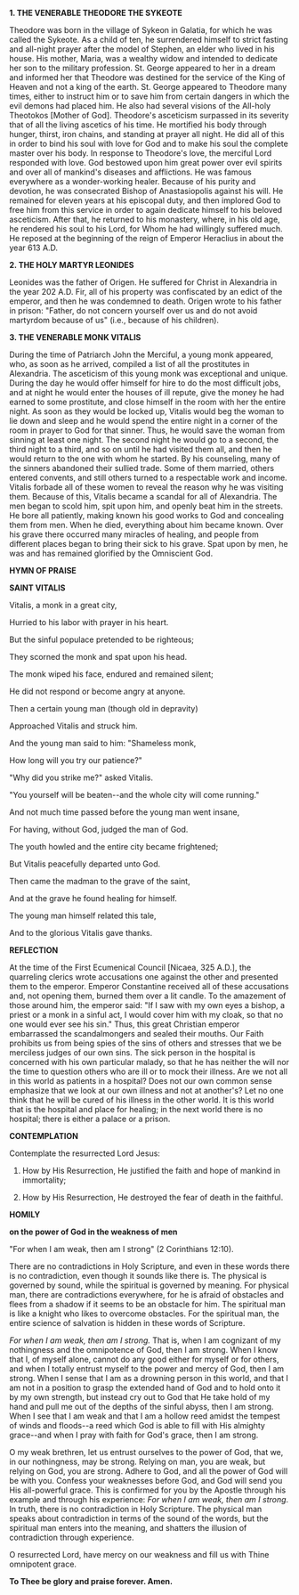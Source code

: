 
**1. THE VENERABLE THEODORE THE SYKEOTE**

Theodore was born in the village of Sykeon in Galatia, for which he was called the Sykeote. As a child of ten, he surrendered himself to strict fasting and all-night prayer after the model of Stephen, an elder who lived in his house. His mother, Maria, was a wealthy widow and intended to dedicate her son to the military profession. St. George appeared to her in a dream and informed her that Theodore was destined for the service of the King of Heaven and not a king of the earth. St. George appeared to Theodore many times, either to instruct him or to save him from certain dangers in which the evil demons had placed him. He also had several visions of the All-holy Theotokos [Mother of God]. Theodore's asceticism surpassed in its severity that of all the living ascetics of his time. He mortified his body through hunger, thirst, iron chains, and standing at prayer all night. He did all of this in order to bind his soul with love for God and to make his soul the complete master over his body. In response to Theodore's love, the merciful Lord responded with love. God bestowed upon him great power over evil spirits and over all of mankind's diseases and afflictions. He was famous everywhere as a wonder-working healer. Because of his purity and devotion, he was consecrated Bishop of Anastasiopolis against his will. He remained for eleven years at his episcopal duty, and then implored God to free him from this service in order to again dedicate himself to his beloved asceticism. After that, he returned to his monastery, where, in his old age, he rendered his soul to his Lord, for Whom he had willingly suffered much. He reposed at the beginning of the reign of Emperor Heraclius in about the year 613 A.D.

**2. THE HOLY MARTYR LEONIDES**

Leonides was the father of Origen. He suffered for Christ in Alexandria in the year 202 A.D. Fir, all of his property was confiscated by an edict of the emperor, and then he was condemned to death. Origen wrote to his father in prison: "Father, do not concern yourself over us and do not avoid martyrdom because of us" (i.e., because of his children).

**3. THE VENERABLE MONK VITALIS**

During the time of Patriarch John the Merciful, a young monk appeared, who, as soon as he arrived, compiled a list of all the prostitutes in Alexandria. The asceticism of this young monk was exceptional and unique. During the day he would offer himself for hire to do the most difficult jobs, and at night he would enter the houses of ill repute, give the money he had earned to some prostitute, and close himself in the room with her the entire night. As soon as they would be locked up, Vitalis would beg the woman to lie down and sleep and he would spend the entire night in a corner of the room in prayer to God for that sinner. Thus, he would save the woman from sinning at least one night. The second night he would go to a second, the third night to a third, and so on until he had visited them all, and then he would return to the one with whom he started. By his counseling, many of the sinners abandoned their sullied trade. Some of them married, others entered convents, and still others turned to a respectable work and income. Vitalis forbade all of these women to reveal the reason why he was visiting them. Because of this, Vitalis became a scandal for all of Alexandria. The men began to scold him, spit upon him, and openly beat him in the streets. He bore all patiently, making known his good works to God and concealing them from men. When he died, everything about him became known. Over his grave there occurred many miracles of healing, and people from different places began to bring their sick to his grave. Spat upon by men, he was and has remained glorified by the Omniscient God.



**HYMN OF PRAISE**

**SAINT VITALIS**

Vitalis, a monk in a great city,

Hurried to his labor with prayer in his heart.

But the sinful populace pretended to be righteous;

They scorned the monk and spat upon his head.

The monk wiped his face, endured and remained silent;

He did not respond or become angry at anyone.

Then a certain young man (though old in depravity)

Approached Vitalis and struck him.

And the young man said to him: "Shameless monk,

How long will you try our patience?"

"Why did you strike me?" asked Vitalis.

"You yourself will be beaten--and the whole city will come running."

And not much time passed before the young man went insane,

For having, without God, judged the man of God.

The youth howled and the entire city became frightened;

But Vitalis peacefully departed unto God.

Then came the madman to the grave of the saint,

And at the grave he found healing for himself.

The young man himself related this tale,

And to the glorious Vitalis gave thanks.


**REFLECTION**

At the time of the First Ecumenical Council [Nicaea, 325 A.D.], the quarreling clerics wrote accusations one against the other and presented them to the emperor. Emperor Constantine received all of these accusations and, not opening them, burned them over a lit candle. To the amazement of those around him, the emperor said: "If I saw with my own eyes a bishop, a priest or a monk in a sinful act, I would cover him with my cloak, so that no one would ever see his sin." Thus, this great Christian emperor embarrassed the scandalmongers and sealed their mouths. Our Faith prohibits us from being spies of the sins of others and stresses that we be merciless judges of our own sins. The sick person in the hospital is concerned with his own particular malady, so that he has neither the will nor the time to question others who are ill or to mock their illness. Are we not all in this world as patients in a hospital? Does not our own common sense emphasize that we look at our own illness and not at another's? Let no one think that he will be cured of his illness in the other world. It is this world that is the hospital and place for healing; in the next world there is no hospital; there is either a palace or a prison.

**CONTEMPLATION**

Contemplate the resurrected Lord Jesus:

1.  How by His Resurrection, He justified the faith and hope of mankind in immortality;

1.  How by His Resurrection, He destroyed the fear of death in the faithful.



**HOMILY**

**on the power of God in the weakness of men**

"For when I am weak, then am I strong" (2 Corinthians 12:10).

There are no contradictions in Holy Scripture, and even in these words there is no contradiction, even though it sounds like there is. The physical is governed by sound, while the spiritual is governed by meaning. For physical man, there are contradictions everywhere, for he is afraid of obstacles and flees from a shadow if it seems to be an obstacle for him. The spiritual man is like a knight who likes to overcome obstacles. For the spiritual man, the entire science of salvation is hidden in these words of Scripture.

*For when I am weak, then am I strong.* That is, when I am cognizant of my nothingness and the omnipotence of God, then I am strong. When I know that I, of myself alone, cannot do any good either for myself or for others, and when I totally entrust myself to the power and mercy of God, then I am strong. When I sense that I am as a drowning person in this world, and that I am not in a position to grasp the extended hand of God and to hold onto it by my own strength, but instead cry out to God that He take hold of my hand and pull me out of the depths of the sinful abyss, then I am strong. When I see that I am weak and that I am a hollow reed amidst the tempest of winds and floods--a reed which God is able to fill with His almighty grace--and when I pray with faith for God's grace, then I am strong.

O my weak brethren, let us entrust ourselves to the power of God, that we, in our nothingness, may be strong. Relying on man, you are weak, but relying on God, you are strong. Adhere to God, and all the power of God will be with you. Confess your weaknesses before God, and God will send you His all-powerful grace. This is confirmed for you by the Apostle through his example and through his experience: *For when I am weak, then am I strong*. In truth, there is no contradiction in Holy Scripture. The physical man speaks about contradiction in terms of the sound of the words, but the spiritual man enters into the meaning, and shatters the illusion of contradiction through experience.

O resurrected Lord, have mercy on our weakness and fill us with Thine omnipotent grace.

**To Thee be glory and praise forever. Amen.**

 
